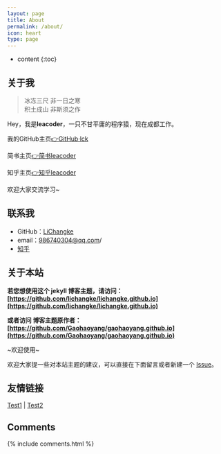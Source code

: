 ```yaml
---
layout: page
title: About
permalink: /about/
icon: heart
type: page
---
```


* content
{:toc}

## 关于我
<!--
<iframe src="https://githubbadge.appspot.com/gaohaoyang?s=1" style="border: 0;height: 142px;width: 200px;overflow: hidden;" frameBorder="0"></iframe>
-->
<blockquote><p>冰冻三尺 非一日之寒<br>
积土成山 非斯须之作</p></blockquote>

<p>Hey，我是<strong>leacoder</strong>，一只不甘平庸的程序猿，现在成都工作。</p>

<p>我的GitHub主页<a href="https://github.com/lichangke">👉GitHub·lck</a> </p>
<p>简书主页<a href="https://www.jianshu.com/u/3e95c7555dc7">👉简书leacoder</a></p>
<p>知乎主页<a href="https://www.zhihu.com/people/lichangke/">👉知乎leacoder</a></p>

<p>欢迎大家交流学习~</p>


## 联系我

* GitHub：[LiChangke](https://github.com/lichangke)
* email：986740304@qq.com/
* [知乎](https://www.zhihu.com/people/lichangke/)

<!--* [Facebook]()-->
<!--* [Twitter]()-->
<!--* [豆瓣]()-->
<!--* [豆瓣]()-->

## 关于本站

**若您想使用这个 jekyll 博客主题，请访问：[https://github.com/lichangke/lichangke.github.io](https://github.com/lichangke/lichangke.github.io)**

**或者访问 博客主题原作者：[https://github.com/Gaohaoyang/gaohaoyang.github.io](https://github.com/Gaohaoyang/gaohaoyang.github.io)**


~欢迎使用~

欢迎大家提一些对本站主题的建议，可以直接在下面留言或者新建一个 [Issue](https://github.com/lichangke/lichangke.github.io/issues)。

## 友情链接

[Test1](https://www.zhihu.com/people/lichangke/) \| [Test2](https://www.jianshu.com/u/3e95c7555dc7)
## Comments

{% include comments.html %}
